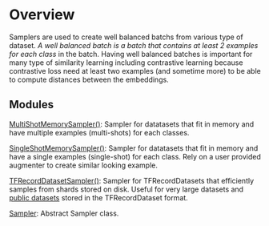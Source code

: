 # Overview

Samplers are used to create well balanced batchs from various type of dataset.
*A well balanced batch is a batch that contains at least 2 examples for each class* in the batch.
Having well balanced batches is important for many type of similarity learning
including contrastive learning because contrastive loss need at least
two examples (and sometime more) to be able to compute distances between the embeddings.

## Modules

[MultiShotMemorySampler()](multishot_memory.md): Sampler for datatasets that fit
in memory and have multiple examples (multi-shots) for each classes.

[SingleShotMemorySampler()](single_memory.md): Sampler for datatasets that fit
in memory and have a single examples (single-shot) for each class. Rely on
a user provided augmenter to create similar looking example.

[TFRecordDatasetSampler()](tfdataset_sampler.md): Sampler for TFRecordDatasets
that efficiently samples from shards stored on disk. Useful for very large
datasets and [public datasets](https://www.tensorflow.org/datasets/catalog/overview#all_datasets) stored in the TFRecordDataset format.

[Sampler](sampler.md): Abstract Sampler class.
